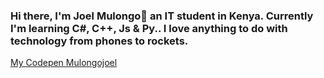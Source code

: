 ### Hi there, I'm Joel Mulongo👋 an IT student in Kenya. Currently I'm learning C#, C++, Js & Py.. I love anything to do with technology from phones to rockets.

<!DOCTYPE html>
<html lang="en">
  <body>
    <a href="https://codepen.io/JoelMulongo">
      My Codepen
    <a href="https://twitter.com/MulongoJoel?s=09">
      Mulongojoel
    </a>
  </body>
</html>
